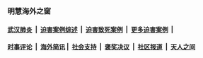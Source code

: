 
### 明慧海外之窗

####  [武汉肺炎](indexes/365.md?t=06160501) &nbsp;|&nbsp;  [迫害案例综述](indexes/328.md?t=06160501) &nbsp;|&nbsp; [迫害致死案例](indexes/277.md?t=06160501)  &nbsp;|&nbsp; [更多迫害案例](indexes/81.md?t=06160501)  &nbsp;|&nbsp; 
####  [时事评论](indexes/19.md?t=06160501) &nbsp;|&nbsp; [海外简讯](indexes/245.md?t=06160501)&nbsp;|&nbsp;  [社会支持](indexes/140.md?t=06160501) &nbsp;|&nbsp; [褒奖决议](indexes/282.md?t=06160501) &nbsp;|&nbsp; [社区报道](indexes/91.md?t=06160501)  &nbsp;|&nbsp; [天人之间](indexes/78.md?t=06160501) 

